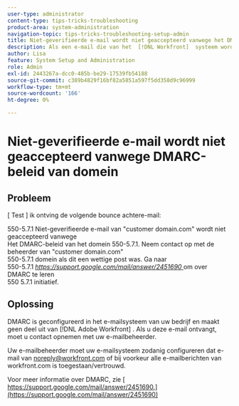 ```yaml
---
user-type: administrator
content-type: tips-tricks-troubleshooting
product-area: system-administration
navigation-topic: tips-tricks-troubleshooting-setup-admin
title: Niet-geverifieerde e-mail wordt niet geaccepteerd vanwege het DMARC-beleid van het domein
description: Als een e-mail die van het  [!DNL Workfront]  systeem wordt verzonden niet wegens het beleid van DMARC van het domein wordt goedgekeurd, kan uw e-mailbeheerder het probleem bevestigen door uw e-mailsysteem te vormen om al e-mail van workfront.com toe te staan.
author: Lisa
feature: System Setup and Administration
role: Admin
exl-id: 2443267a-dcc0-485b-be29-17539fb54188
source-git-commit: c389b4829f16bf82a5851a597f5dd358d9c96999
workflow-type: tm+mt
source-wordcount: '166'
ht-degree: 0%

---
```


# Niet-geverifieerde e-mail wordt niet geaccepteerd vanwege DMARC-beleid van domein

## Probleem

[ Test ] ik ontving de volgende bounce achtere-mail:

550-5.7.1 Niet-geverifieerde e-mail van &quot;customer domain.com&quot; wordt niet geaccepteerd vanwege\
Het DMARC-beleid van het domein 550-5.7.1. Neem contact op met de beheerder van &quot;customer domain.com&quot;\
550-5.7.1 domein als dit een wettige post was. Ga naar\
550-5.7.1 [*https://support.google.com/mail/answer/2451690* ](https://support.google.com/mail/answer/2451690) om over DMARC te leren\
550 5.7.1 initiatief.

## Oplossing

DMARC is geconfigureerd in het e-mailsysteem van uw bedrijf en maakt geen deel uit van [!DNL Adobe Workfront] . Als u deze e-mail ontvangt, moet u contact opnemen met uw e-mailbeheerder.

Uw e-mailbeheerder moet uw e-mailsysteem zodanig configureren dat e-mail van noreply@workfront.com of bij voorkeur alle e-mailberichten van workfront.com is toegestaan/vertrouwd.

Voor meer informatie over DMARC, zie [ https://support.google.com/mail/answer/2451690.](https://support.google.com/mail/answer/2451690)
